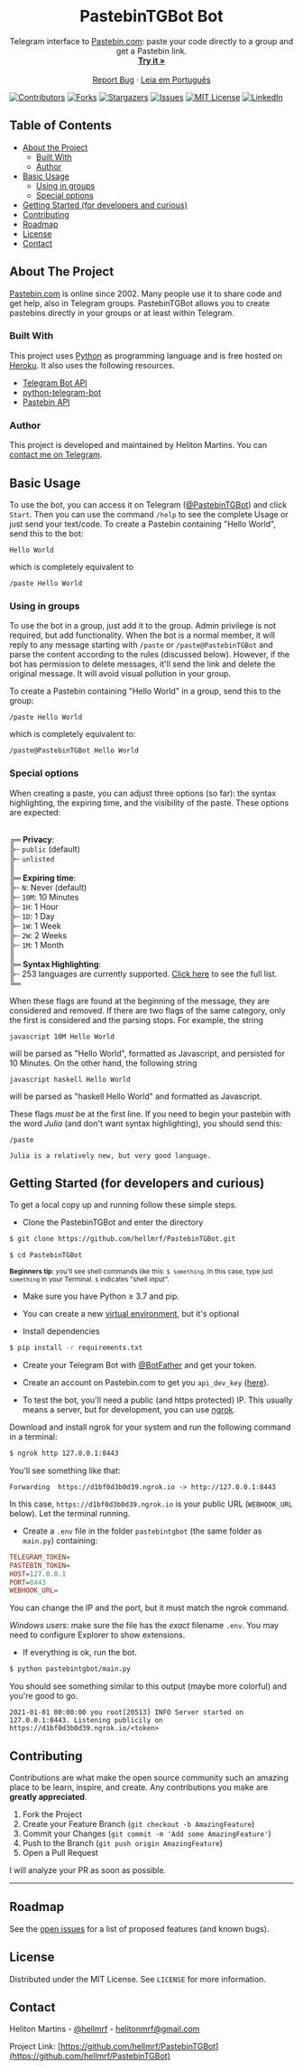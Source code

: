 <!-- PROJECT LOGO -->
<br />
<p align="center">
  <!--<a href="https://github.com/hellmrf/PastebinTGBot">
    <img src="logo.png" alt="Logo" width="80" height="80">
  </a>
  -->
  <h1 align="center">PastebinTGBot Bot</h1>

  <p align="center">
    Telegram interface to <a href="https://pastebin.com">Pastebin.com</a>: paste your code directly to a group and get a Pastebin link.
    <br />
    <a href="https://t.me/PastebinTGBot"><strong>Try it »</strong></a>
    <br />
    <br />
    <a href="https://github.com/hellmrf/PastebinTGBot/issues">Report Bug</a>
    ·
    <a href="https://github.com/hellmrf/PastebinTGBot/blob/master/README.pt-BR.md">Leia em Português</a>
  </p>
</p>

[![Contributors][contributors-shield]][contributors-url]
[![Forks][forks-shield]][forks-url]
[![Stargazers][stars-shield]][stars-url]
[![Issues][issues-shield]][issues-url]
[![MIT License][license-shield]][license-url]
[![LinkedIn][linkedin-shield]][linkedin-url]

<!-- TABLE OF CONTENTS -->

## Table of Contents

-   [About the Project](#about-the-project)
    -   [Built With](#built-with)
    -   [Author](#author)
-   [Basic Usage](#basic-usage)
    -   [Using in groups](#using-in-groups)
    -   [Special options](#special-options)
-   [Getting Started (for developers and curious)](#getting-started-for-developers-and-curious)
-   [Contributing](#contributing)
-   [Roadmap](#roadmap)
-   [License](#license)
-   [Contact](#contact)

<!-- ABOUT THE PROJECT -->

## About The Project

[Pastebin.com](https://pastebin.com) is online since 2002. Many people use it to share code and get help, also in Telegram groups. PastebinTGBot allows you to create pastebins directly in your groups or at least within Telegram.

### Built With

This project uses [Python](https://www.python.org/) as programming language and is free hosted on [Heroku](https://www.heroku.com/).
It also uses the following resources.

-   [Telegram Bot API](https://core.telegram.org/bots/api)
-   [python-telegram-bot](https://github.com/python-telegram-bot/python-telegram-bot)
-   [Pastebin API](https://pastebin.com/doc_api)

### Author

This project is developed and maintained by Heliton Martins. You can [contact me on Telegram](https://t.me/helitonmrf).

## Basic Usage

To use the bot, you can access it on Telegram ([@PastebinTGBot](https://t.me/PastebinTGBot)) and click `Start`. Then you can use the command `/help` to see the complete Usage or just send your text/code. To create a Pastebin containing "Hello World", send this to the bot:

```
Hello World
```

which is completely equivalent to

```
/paste Hello World
```

### Using in groups

To use the bot in a group, just add it to the group. Admin privilege is not required, but add functionality. When the bot is a normal member, it will reply to any message starting with `/paste` or `/paste@PastebinTGBot` and parse the content according to the rules (discussed below). However, if the bot has permission to delete messages, it'll send the link and delete the original message. It will avoid visual pollution in your group.

To create a Pastebin containing "Hello World" in a group, send this to the group:

```
/paste Hello World
```

which is completely equivalent to:

```
/paste@PastebinTGBot Hello World
```

### Special options

When creating a paste, you can adjust three options (so far): the syntax highlighting, the expiring time, and the visibility of the paste. These options are expected:

<div style="white-space: pre-wrap;">
╔═ <strong>Privacy</strong>:
╠┄ <code>public</code> (default)
╠┄ <code>unlisted</code>
║
╠═ <strong>Expiring time</strong>:
╠┄ <code>N</code>: Never (default)
╠┄ <code>10M</code>: 10 Minutes
╠┄ <code>1H</code>: 1 Hour
╠┄ <code>1D</code>: 1 Day
╠┄ <code>1W</code>: 1 Week
╠┄ <code>2W</code>: 2 Weeks
╠┄ <code>1M</code>: 1 Month
║
╠═ <strong>Syntax Highlighting</strong>:
╠┄ 253 languages are currently supported. <a href="https://pastebin.com/WT7YzUUV" target="_blank" rel="noopener noreferrer">Click here</a> to see the full list.
╚═
</div>

When these flags are found at the beginning of the message, they are
considered and removed. If there are two flags of the same category,
only the first is considered and the parsing stops.
For example, the string

```
javascript 10M Hello World
```

will be parsed as "Hello World", formatted as Javascript, and persisted
for 10 Minutes. On the other hand, the following string

```
javascript haskell Hello World
```

will be parsed as "haskell Hello World" and formatted as Javascript.

These flags _must_ be at the first line. If you need to begin your pastebin with the word _Julia_ (and don't want syntax highlighting), you should send this:

```
/paste

Julia is a relatively new, but very good language.
```

<!-- GETTING STARTED -->

## Getting Started (for developers and curious)

To get a local copy up and running follow these simple steps.

-   Clone the PastebinTGBot and enter the directory

```sh
$ git clone https://github.com/hellmrf/PastebinTGBot.git

$ cd PastebinTGBot
```

<small>**Beginners tip**: you'll see shell commands like this: `$ something`. In this case, type just `something` in your Terminal. `$` indicates "shell input".</small>

-   Make sure you have Python &geq; 3.7 and pip.

-   You can create a new [virtual environment](https://docs.python.org/3/tutorial/venv.html), but it's optional
<!--

```sh
$ python3 -m venv pastebintgbot

$ source pastebintgbot/bin/activate # Unix

$ pastebintgbot\Scripts\activate.bat # Windows
```

-->

-   Install dependencies

```sh
$ pip install -r requirements.txt
```

-   Create your Telegram Bot with [@BotFather](https://telegram.me/BotFather) and get your token.

-   Create an account on Pastebin.com to get you `api_dev_key` ([here](https://pastebin.com/doc_api#1)).

-   To test the bot, you'll need a public (and https protected) IP. This usually means a server, but for development, you can use [ngrok](https://ngrok.com/).

Download and install ngrok for your system and run the following command in a terminal:

```sh
$ ngrok http 127.0.0.1:8443
```

You'll see something like that:

```
Forwarding  https://d1bf0d3b0d39.ngrok.io -> http://127.0.0.1:8443
```

In this case, `https://d1bf0d3b0d39.ngrok.io` is your public URL (`WEBHOOK_URL` below). Let the terminal running.

-   Create a `.env` file in the folder `pastebintgbot` (the same folder as `main.py`) containing:

```ini
TELEGRAM_TOKEN=
PASTEBIN_TOKEN=
HOST=127.0.0.1
PORT=8443
WEBHOOK_URL=
```

You can change the IP and the port, but it must match the ngrok command.

_Windows users_: make sure the file has the _exact_ filename `.env`. You may need to configure Explorer to show extensions.

-   If everything is ok, run the bot.

```sh
$ python pastebintgbot/main.py
```

You should see something similar to this output (maybe more colorful) and you're good to go.

```
2021-01-01 00:00:00 you root[20513] INFO Server started on 127.0.0.1:8443. Listening publicily on https://d1bf0d3b0d39.ngrok.io/<token>
```

<!-- CONTRIBUTING -->

## Contributing

Contributions are what make the open source community such an amazing place to be learn, inspire, and create. Any contributions you make are **greatly appreciated**.

1. Fork the Project
2. Create your Feature Branch (`git checkout -b AmazingFeature`)
3. Commit your Changes (`git commit -m 'Add some AmazingFeature'`)
4. Push to the Branch (`git push origin AmazingFeature`)
5. Open a Pull Request

I will analyze your PR as soon as possible.

---

<!-- ROADMAP -->

## Roadmap

See the [open issues](https://github.com/hellmrf/PastebinTGBot/issues) for a list of proposed features (and known bugs).

<!-- LICENSE -->

## License

Distributed under the MIT License. See `LICENSE` for more information.

<!-- CONTACT -->

## Contact

Heliton Martins - [@hellmrf](https://t.me/helitonmrf) - helitonmrf@gmail.com

Project Link: [https://github.com/hellmrf/PastebinTGBot](https://github.com/hellmrf/PastebinTGBot)

<!-- MARKDOWN LINKS & IMAGES -->
<!-- https://www.markdownguide.org/basic-syntax/#reference-style-links -->

[contributors-shield]: https://img.shields.io/github/contributors/hellmrf/PastebinTGBot.svg?style=for-the-badge
[contributors-url]: https://github.com/hellmrf/PastebinTGBot/graphs/contributors
[forks-shield]: https://img.shields.io/github/forks/hellmrf/PastebinTGBot.svg?style=for-the-badge
[forks-url]: https://github.com/hellmrf/PastebinTGBot/network/members
[stars-shield]: https://img.shields.io/github/stars/hellmrf/PastebinTGBot.svg?style=for-the-badge
[stars-url]: https://github.com/hellmrf/PastebinTGBot/stargazers
[issues-shield]: https://img.shields.io/github/issues/hellmrf/PastebinTGBot.svg?style=for-the-badge
[issues-url]: https://github.com/hellmrf/PastebinTGBot/issues
[license-shield]: https://img.shields.io/github/license/hellmrf/PastebinTGBot?style=for-the-badge
[license-url]: https://github.com/hellmrf/PastebinTGBot/blob/master/LICENSE
[linkedin-shield]: https://img.shields.io/badge/-LinkedIn-black.svg?style=for-the-badge&logo=linkedin&colorB=555
[linkedin-url]: https://linkedin.com/in/hellmrf
